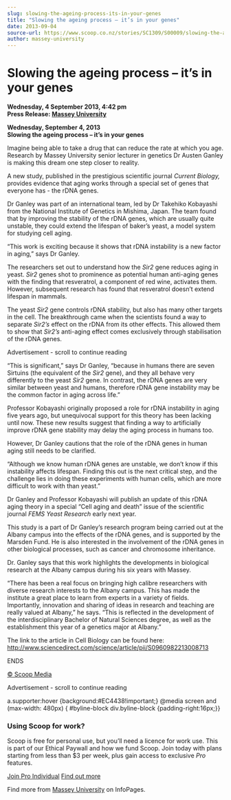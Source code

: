 ```yaml
---
slug: slowing-the-ageing-process-its-in-your-genes
title: "Slowing the ageing process – it’s in your genes"
date: 2013-09-04
source-url: https://www.scoop.co.nz/stories/SC1309/S00009/slowing-the-ageing-process-its-in-your-genes.htm
author: massey-university
---
```

Slowing the ageing process – it’s in your genes
===============================================

**Wednesday, 4 September 2013, 4:42 pm**  
**Press Release: [Massey University](https://info.scoop.co.nz/Massey_University)**

**Wednesday, September 4, 2013**  
**Slowing the ageing process – it’s in your genes**

Imagine being able to take a drug that can reduce the rate at which you age. Research by Massey University senior lecturer in genetics Dr Austen Ganley is making this dream one step closer to reality.

A new study, published in the prestigious scientific journal _Current Biology,_ provides evidence that aging works through a special set of genes that everyone has - the rDNA genes.

Dr Ganley was part of an international team, led by Dr Takehiko Kobayashi from the National Institute of Genetics in Mishima, Japan. The team found that by improving the stability of the rDNA genes, which are usually quite unstable, they could extend the lifespan of baker’s yeast, a model system for studying cell aging.

“This work is exciting because it shows that rDNA instability is a new factor in aging,” says Dr Ganley.

The researchers set out to understand how the _Sir2_ gene reduces aging in yeast. _Sir2_ genes shot to prominence as potential human anti-aging genes with the finding that resveratrol, a component of red wine, activates them. However, subsequent research has found that resveratrol doesn’t extend lifespan in mammals.

The yeast _Sir2_ gene controls rDNA stability, but also has many other targets in the cell. The breakthrough came when the scientists found a way to separate _Sir2’s_ effect on the rDNA from its other effects. This allowed them to show that _Sir2’s_ anti-aging effect comes exclusively through stabilisation of the rDNA genes.

Advertisement - scroll to continue reading





“This is significant,” says Dr Ganley, “because in humans there are seven Sirtuins (the equivalent of the _Sir2_ gene), and they all behave very differently to the yeast _Sir2_ gene. In contrast, the rDNA genes are very similar between yeast and humans, therefore rDNA gene instability may be the common factor in aging across life.”

Professor Kobayashi originally proposed a role for rDNA instability in aging five years ago, but unequivocal support for this theory has been lacking until now. These new results suggest that finding a way to artificially improve rDNA gene stability may delay the aging process in humans too.

However, Dr Ganley cautions that the role of the rDNA genes in human aging still needs to be clarified.

“Although we know human rDNA genes are unstable, we don’t know if this instability affects lifespan. Finding this out is the next critical step, and the challenge lies in doing these experiments with human cells, which are more difficult to work with than yeast.”

Dr Ganley and Professor Kobayashi will publish an update of this rDNA aging theory in a special “Cell aging and death” issue of the scientific journal _FEMS Yeast Research_ early next year.

This study is a part of Dr Ganley’s research program being carried out at the Albany campus into the effects of the rDNA genes, and is supported by the Marsden Fund. He is also interested in the involvement of the rDNA genes in other biological processes, such as cancer and chromosome inheritance.

Dr. Ganley says that this work highlights the developments in biological research at the Albany campus during his six years with Massey.

“There has been a real focus on bringing high calibre researchers with diverse research interests to the Albany campus. This has made the institute a great place to learn from experts in a variety of fields. Importantly, innovation and sharing of ideas in research and teaching are really valued at Albany,” he says. “This is reflected in the development of the interdisciplinary Bachelor of Natural Sciences degree, as well as the establishment this year of a genetics major at Albany.”

The link to the article in Cell Biology can be found here: http://www.sciencedirect.com/science/article/pii/S0960982213008713

ENDS  

[© Scoop Media](http://www.scoop.co.nz/about/terms.html)  

Advertisement - scroll to continue reading



a.supporter:hover {background:#EC4438!important;} @media screen and (max-width: 480px) { #byline-block div.byline-block {padding-right:16px;}}

### Using Scoop for work?

Scoop is free for personal use, but you’ll need a licence for work use. This is part of our Ethical Paywall and how we fund Scoop. Join today with plans starting from less than $3 per week, plus gain access to exclusive _Pro_ features.  
  
[Join Pro Individual](https://pro.scoop.co.nz/Individual/?from=ProIn24) [Find out more](https://pro.scoop.co.nz/using-scoop-for-work/?from=ProIn24)

Find more from [Massey University](https://info.scoop.co.nz/Massey_University) on InfoPages.